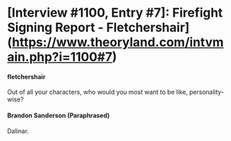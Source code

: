 # [Interview #1100, Entry #7]: Firefight Signing Report - Fletchershair](https://www.theoryland.com/intvmain.php?i=1100#7)

#### fletchershair

Out of all your characters, who would you most want to be like, personality-wise?

#### Brandon Sanderson (Paraphrased)

Dalinar.


